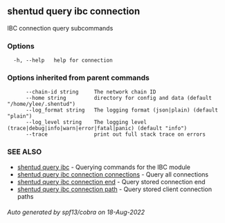 ## shentud query ibc connection

IBC connection query subcommands

### Options

```
  -h, --help   help for connection
```

### Options inherited from parent commands

```
      --chain-id string     The network chain ID
      --home string         directory for config and data (default "/home/ylee/.shentud")
      --log_format string   The logging format (json|plain) (default "plain")
      --log_level string    The logging level (trace|debug|info|warn|error|fatal|panic) (default "info")
      --trace               print out full stack trace on errors
```

### SEE ALSO

* [shentud query ibc](shentud_query_ibc.md)	 - Querying commands for the IBC module
* [shentud query ibc connection connections](shentud_query_ibc_connection_connections.md)	 - Query all connections
* [shentud query ibc connection end](shentud_query_ibc_connection_end.md)	 - Query stored connection end
* [shentud query ibc connection path](shentud_query_ibc_connection_path.md)	 - Query stored client connection paths

###### Auto generated by spf13/cobra on 18-Aug-2022
